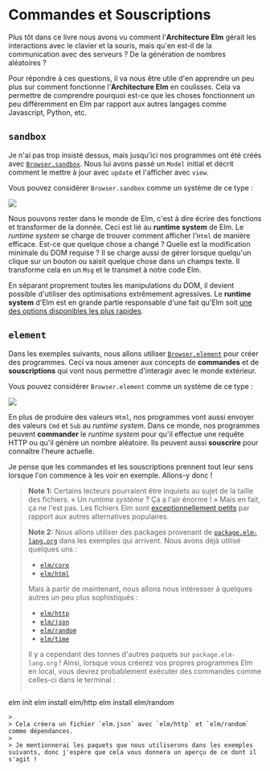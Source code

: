 # Commandes et Souscriptions

Plus tôt dans ce livre nous avons vu comment l'**Architecture Elm** gérait les interactions avec le clavier et la souris, mais qu'en est-il de la communication avec des serveurs ? De la génération de nombres aléatoires ?

Pour répondre à ces questions, il va nous être utile d'en apprendre un peu plus sur comment fonctionne l'**Architecture Elm** en coulisses. Cela va permettre de comprendre pourquoi est-ce que les choses fonctionnent un peu différemment en Elm par rapport aux autres langages comme Javascript, Python, etc.


## `sandbox`

Je n'ai pas trop insisté dessus, mais jusqu'ici nos programmes ont été créés avec [`Browser.sandbox`][sandbox]. Nous lui avons passé un `Model` initial et décrit comment le mettre à jour avec `update` et l'afficher avec `view`.

Vous pouvez considérer `Browser.sandbox` comme un système de ce type :

![](diagrams/sandbox.svg)

Nous pouvons rester dans le monde de Elm, c'est à dire écrire des fonctions et transformer de la donnée. Ceci est lié au **runtime system** de Elm. Le _runtime system_ se charge de trouver comment afficher l'`Html` de manière efficace. Est-ce que quelque chose a changé ? Quelle est la modification minimale du DOM requise ? Il se charge aussi de gérer lorsque quelqu'un clique sur un bouton ou saisit quelque chose dans un champs texte. Il transforme cela en un `Msg` et le transmet à notre code Elm.

En séparant proprement toutes les manipulations du DOM, il devient possible d'utiliser des optimisations extrêmement agressives. Le **runtime system** d'Elm est en grande partie responsable d'une fait qu'Elm soit [une des options disponibles les plus rapides][benchmark].

[sandbox]: https://package.elm-lang.org/packages/elm/browser/latest/Browser#sandbox
[benchmark]: https://elm-lang.org/blog/blazing-fast-html-round-two


## `element`

Dans les exemples suivants, nous allons utiliser [`Browser.element`][element] pour créer des programmes. Ceci va nous amener aux concepts de **commandes** et de **souscriptions** qui vont nous permettre d'interagir avec le monde extérieur.

Vous pouvez considérer `Browser.element` comme un système de ce type :

![](diagrams/element.svg)

En plus de produire des valeurs `Html`, nos programmes vont aussi envoyer des valeurs `Cmd` et `Sub` au _runtime system_. Dans ce monde, nos programmes peuvent **commander** le _runtime system_ pour qu'il effectue une requête HTTP ou qu'il génère un nombre aléatoire. Ils peuvent aussi **souscrire** pour connaître l'heure actuelle.

Je pense que les commandes et les souscriptions prennent tout leur sens lorsque l'on commence à les voir en exemple. Allons-y donc !

[element]: https://package.elm-lang.org/packages/elm/browser/latest/Browser#element

> **Note 1:** Certains lecteurs pourraient être inquiets au sujet de la taille des fichiers. « Un _runtime système_ ? Ça a l'air énorme ! » Mais en fait, ça ne l'est pas. Les fichiers Elm sont [exceptionnellement petits](https://elm-lang.org/blog/small-assets-without-the-headache) par rapport aux autres alternatives populaires.
>
> **Note 2:** Nous allons utiliser des packages provenant de [`package.elm-lang.org`](https://package.elm-lang.org) dans les exemples qui arrivent. Nous avons déjà utilisé quelques uns :
>
> - [`elm/core`](https://package.elm-lang.org/packages/elm/core/latest/)
> - [`elm/html`](https://package.elm-lang.org/packages/elm/html/latest/)
>
> Mais à partir de maintenant, nous allons nous intéresser à quelques autres un peu plus sophistiqués :
>
> - [`elm/http`](https://package.elm-lang.org/packages/elm/http/latest/)
> - [`elm/json`](https://package.elm-lang.org/packages/elm/json/latest/)
> - [`elm/random`](https://package.elm-lang.org/packages/elm/random/latest/)
> - [`elm/time`](https://package.elm-lang.org/packages/elm/time/latest/)
>
> Il y a cependant des tonnes d'autres paquets sur `package.elm-lang.org` ! Ainsi, lorsque vous créerez vos propres programmes Elm en local, vous devrez probablement exécuter des commandes comme celles-ci dans le terminal :
>
>```bash
elm init
elm install elm/http
elm install elm/random
```
>
> Cela créera un fichier `elm.json` avec `elm/http` et `elm/random` comme dépendances.
>
> Je mentionnerai les paquets que nous utiliserons dans les exemples suivants, donc j'espère que cela vous donnera un aperçu de ce dont il s'agit !
